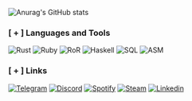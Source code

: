 ![Anurag's GitHub stats](https://github-readme-stats.vercel.app/api?username=kusakabeka&count_private=true)

### [ + ] Languages and Tools
![Rust](https://img.shields.io/badge/RUST-black?style=for-the-badge&logo=rust&logoColor=e53a26)
![Ruby](https://img.shields.io/badge/RUBY-black?style=for-the-badge&logo=ruby&logoColor=960e16)
![RoR](https://img.shields.io/badge/RubyOnRails-black?style=for-the-badge&logo=RubyonRails&logoColor=ec1521)
![Haskell](https://img.shields.io/badge/HASKELL-black?style=for-the-badge&logo=haskell&logoColor=5f5286)
![SQL](https://img.shields.io/badge/SQL-black?style=for-the-badge&logo=sql&logoColor=960e16)
![ASM](https://img.shields.io/badge/ASSEMBLY-black?style=for-the-badge&logo=WASM&logoColor=960e16)

### [ + ] Links
[![Telegram](https://img.shields.io/badge/Telegram-black?style=for-the-badge&logo=telegram&logoColor=3eceef)](https://t.me/metasploitt)
[![Discord](https://img.shields.io/badge/discord-black?style=for-the-badge&logo=discord&logoColor=5865f2)](https://discordapp.com/users/756794813063626794/)
[![Spotify](https://img.shields.io/badge/spotify-black?style=for-the-badge&logo=spotify&logoColor=25ef3f)](https://open.spotify.com/playlist/0kB8NaR2rrLijZnUSoIYmX?si=a2df98cd1a754a29)
[![Steam](https://img.shields.io/badge/steam-black?style=for-the-badge&logo=steam&logoColor=2b5888)](https://steamcommunity.com/profiles/76561199428185673/)
[![Linkedin](https://img.shields.io/badge/linkedin-black?style=for-the-badge&logo=linkedin&logoColor=0077b7)](https://www.linkedin.com/in/nikita-kuzmin-38677424a/)

